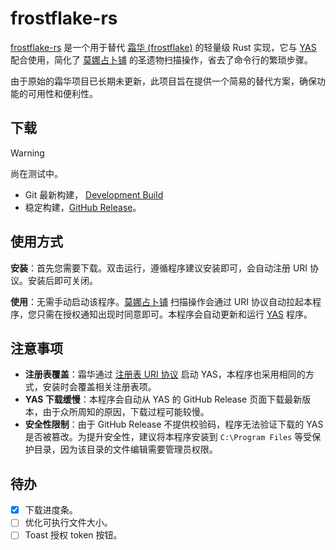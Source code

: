 # frostflake-rs

[frostflake-rs](https://github.com/rogeryoungh/frostflake-rs) 是一个用于替代 [霜华 (frostflake)](https://github.com/YuehaiTeam/frostflake) 的轻量级 Rust 实现，它与 [YAS](https://github.com/wormtql/yas) 配合使用，简化了 [莫娜占卜铺](https://www.mona-uranai.com/) 的圣遗物扫描操作，省去了命令行的繁琐步骤。

由于原始的霜华项目已长期未更新，此项目旨在提供一个简易的替代方案，确保功能的可用性和便利性。

## 下载

> [!WARNING] 
> 尚在测试中。

- Git 最新构建， [Development Build](https://github.com/rogeryoungh/frostflake-rs/releases/tag/latest)
- 稳定构建，[GitHub Release](https://github.com/rogeryoungh/frostflake-rs/releases)。

## 使用方式

**安装**：首先您需要下载。双击运行，遵循程序建议安装即可，会自动注册 URI 协议。安装后即可关闭。

**使用**：无需手动启动该程序。[莫娜占卜铺](https://www.mona-uranai.com/) 扫描操作会通过 URI 协议自动拉起本程序，您只需在授权通知出现时同意即可。本程序会自动更新和运行 [YAS](https://github.com/wormtql/yas) 程序。

## 注意事项

- **注册表覆盖**：霜华通过 [注册表 URI 协议](https://learn.microsoft.com/en-us/previous-versions/windows/internet-explorer/ie-developer/platform-apis/aa767914(v=vs.85)) 启动 YAS，本程序也采用相同的方式，安装时会覆盖相关注册表项。
- **YAS 下载缓慢**：本程序会自动从 YAS 的 GitHub Release 页面下载最新版本，由于众所周知的原因，下载过程可能较慢。
- **安全性限制**：由于 GitHub Release 不提供校验码，程序无法验证下载的 YAS 是否被篡改。为提升安全性，建议将本程序安装到 `C:\Program Files` 等受保护目录，因为该目录的文件编辑需要管理员权限。

## 待办

- [x] 下载进度条。
- [ ] 优化可执行文件大小。
- [ ] Toast 授权 token 按钮。
